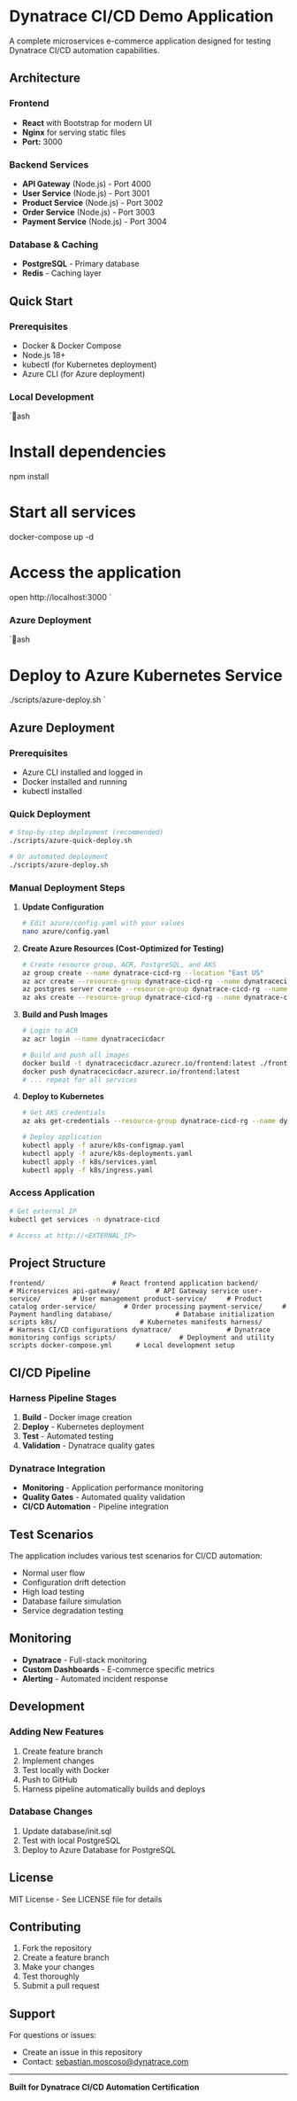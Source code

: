 # Dynatrace CI/CD Demo Application

A complete microservices e-commerce application designed for testing Dynatrace CI/CD automation capabilities.

##  Architecture

### Frontend
- **React** with Bootstrap for modern UI
- **Nginx** for serving static files
- **Port:** 3000

### Backend Services
- **API Gateway** (Node.js) - Port 4000
- **User Service** (Node.js) - Port 3001
- **Product Service** (Node.js) - Port 3002
- **Order Service** (Node.js) - Port 3003
- **Payment Service** (Node.js) - Port 3004

### Database & Caching
- **PostgreSQL** - Primary database
- **Redis** - Caching layer

##  Quick Start

### Prerequisites
- Docker & Docker Compose
- Node.js 18+
- kubectl (for Kubernetes deployment)
- Azure CLI (for Azure deployment)

### Local Development
`ash
# Install dependencies
npm install

# Start all services
docker-compose up -d

# Access the application
open http://localhost:3000
`

### Azure Deployment
`ash
# Deploy to Azure Kubernetes Service
./scripts/azure-deploy.sh
`

##  Azure Deployment

### Prerequisites
- Azure CLI installed and logged in
- Docker installed and running
- kubectl installed

### Quick Deployment
```bash
# Step-by-step deployment (recommended)
./scripts/azure-quick-deploy.sh

# Or automated deployment
./scripts/azure-deploy.sh
```

### Manual Deployment Steps
1. **Update Configuration**
   ```bash
   # Edit azure/config.yaml with your values
   nano azure/config.yaml
   ```

2. **Create Azure Resources (Cost-Optimized for Testing)**
   ```bash
   # Create resource group, ACR, PostgreSQL, and AKS
   az group create --name dynatrace-cicd-rg --location "East US"
   az acr create --resource-group dynatrace-cicd-rg --name dynatracecicdacr --sku Basic
   az postgres server create --resource-group dynatrace-cicd-rg --name dynatrace-cicd-postgres --location "East US" --admin-user dynatraceadmin --admin-password "Dynatrace2025!" --sku-name B_Gen5_1
   az aks create --resource-group dynatrace-cicd-rg --name dynatrace-cicd-aks --node-count 1 --node-vm-size Standard_B1s --attach-acr dynatracecicdacr
   ```

3. **Build and Push Images**
   ```bash
   # Login to ACR
   az acr login --name dynatracecicdacr
   
   # Build and push all images
   docker build -t dynatracecicdacr.azurecr.io/frontend:latest ./frontend/
   docker push dynatracecicdacr.azurecr.io/frontend:latest
   # ... repeat for all services
   ```

4. **Deploy to Kubernetes**
   ```bash
   # Get AKS credentials
   az aks get-credentials --resource-group dynatrace-cicd-rg --name dynatrace-cicd-aks
   
   # Deploy application
   kubectl apply -f azure/k8s-configmap.yaml
   kubectl apply -f azure/k8s-deployments.yaml
   kubectl apply -f k8s/services.yaml
   kubectl apply -f k8s/ingress.yaml
   ```

### Access Application
```bash
# Get external IP
kubectl get services -n dynatrace-cicd

# Access at http://<EXTERNAL_IP>
```

##  Project Structure

`
 frontend/                 # React frontend application
 backend/                  # Microservices
    api-gateway/         # API Gateway service
    user-service/        # User management
    product-service/     # Product catalog
    order-service/       # Order processing
    payment-service/     # Payment handling
 database/                # Database initialization scripts
 k8s/                     # Kubernetes manifests
 harness/                 # Harness CI/CD configurations
 dynatrace/              # Dynatrace monitoring configs
 scripts/                # Deployment and utility scripts
 docker-compose.yml      # Local development setup
`

##  CI/CD Pipeline

### Harness Pipeline Stages
1. **Build** - Docker image creation
2. **Deploy** - Kubernetes deployment
3. **Test** - Automated testing
4. **Validation** - Dynatrace quality gates

### Dynatrace Integration
- **Monitoring** - Application performance monitoring
- **Quality Gates** - Automated quality validation
- **CI/CD Automation** - Pipeline integration

##  Test Scenarios

The application includes various test scenarios for CI/CD automation:
- Normal user flow
- Configuration drift detection
- High load testing
- Database failure simulation
- Service degradation testing

##  Monitoring

- **Dynatrace** - Full-stack monitoring
- **Custom Dashboards** - E-commerce specific metrics
- **Alerting** - Automated incident response

##  Development

### Adding New Features
1. Create feature branch
2. Implement changes
3. Test locally with Docker
4. Push to GitHub
5. Harness pipeline automatically builds and deploys

### Database Changes
1. Update database/init.sql
2. Test with local PostgreSQL
3. Deploy to Azure Database for PostgreSQL

##  License

MIT License - See LICENSE file for details

##  Contributing

1. Fork the repository
2. Create a feature branch
3. Make your changes
4. Test thoroughly
5. Submit a pull request

##  Support

For questions or issues:
- Create an issue in this repository
- Contact: sebastian.moscoso@dynatrace.com

---

**Built for Dynatrace CI/CD Automation Certification**
